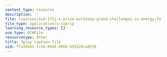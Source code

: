 ```yaml
---
content_type: resource
description: ''
file: /courses/esd-172j-x-prize-workshop-grand-challenges-in-energy-fall-2009/ffa3deb2fc1b8945086bb92628ca0336_hwUTfNdgUaA.srt
file_type: application/x-subrip
learning_resource_types: []
ocw_type: OCWFile
resourcetype: Other
title: 3play caption file
uid: ffa3deb2-fc1b-8945-086b-b92628ca0336
---
```

